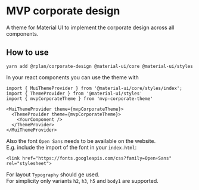 # MVP corporate design
A theme for Material UI to implement the corporate design across all components.
## How to use
```
yarn add @rplan/corporate-design @material-ui/core @material-ui/styles
```
In your react components you can use the theme with
```
import { MuiThemeProvider } from '@material-ui/core/styles/index';
import { ThemeProvider } from '@material-ui/styles'
import { mvpCorporateTheme } from 'mvp-corporate-theme'

<MuiThemeProvider theme={mvpCorporateTheme}>
  <ThemeProvider theme={mvpCorporateTheme}>
    <YourComponent />
  </ThemeProvider>
</MuiThemeProvider>      
```
Also the font `Open Sans` needs to be available on the website.  
E.g. include the import of the font in your `index.html`: 
```
<link href="https://fonts.googleapis.com/css?family=Open+Sans" rel="stylesheet">
```
For layout `Typography` should ge used.  
For simplicity only variants `h2`, `h3`, `h5` and `body1` are supported.
